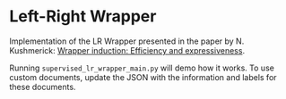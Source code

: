 # Left-Right Wrapper

Implementation of the LR Wrapper presented in the paper by N. Kushmerick: [Wrapper induction: Efficiency and expressiveness](https://linkinghub.elsevier.com/retrieve/pii/S0004370299001009).

Running `supervised_lr_wrapper_main.py` will demo how it works. To use custom documents, update the JSON with the information and labels for these documents.